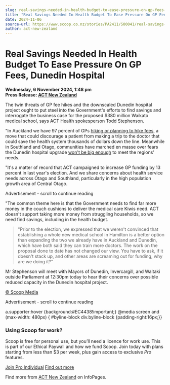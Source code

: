 ```yaml
---
slug: real-savings-needed-in-health-budget-to-ease-pressure-on-gp-fees-dunedin-hospital
title: "Real Savings Needed In Health Budget To Ease Pressure On GP Fees, Dunedin Hospital"
date: 2024-11-06
source-url: https://www.scoop.co.nz/stories/PA2411/S00041/real-savings-needed-in-health-budget-to-ease-pressure-on-gp-fees-dunedin-hospital.htm
author: act-new-zealand
---
```

Real Savings Needed In Health Budget To Ease Pressure On GP Fees, Dunedin Hospital
==================================================================================

**Wednesday, 6 November 2024, 1:48 pm**  
**Press Release: [ACT New Zealand](https://info.scoop.co.nz/ACT_New_Zealand)**

The twin threats of GP fee hikes and the downscaled Dunedin hospital project ought to put steel into the Government's efforts to find savings and interrogate the business case for the proposed $380 million Waikato medical school, says ACT Health spokesperson Todd Stephenson.

"In Auckland we have 97 percent of GPs [hiking or planning to hike fees](https://www.act.org.nz/r?u=ZwuGZYmAjM6sf2i5_K_Sx7d4-c5cMvfF42rjAVyJqv9rMqjCDJ1XyRtWD8o6Yo1quw04D0wfqfzAYbVw9OyBYwwiF0ArMimScTyWpmZzeMD_Ni8TjQAE0QNb9GnHc6pgFohA6mgvMsZek1ghVtX0aTb8BYzpRprG4utoc15e0wxnmv4_Q7_JzN3P9qkbe5zBngfV85EfnIgmMmu_m2sI0g&e=752ed10e9ed7db3a7867d6b86ebadc6c&utm_source=actnz&utm_medium=email&utm_campaign=real_savings_needed_in_health&n=2), a move that could discourage a patient from making a trip to the doctor that could save the health system thousands of dollars down the line. Meanwhile in Southland and Otago, communities have marched en masse over fears the Dunedin hospital upgrade [won't be big enough](https://www.act.org.nz/r?u=3HHq5ZAb6vvqHkVZoLYThZ0OJa2CyNLZIBWZBCd1M5gY-5AX6Y9angi7heV74Ydpd8OblgMihDOwKqRAfEeRAOZf28BbzH9q9BShWLkmrM16US6-giudNg23r_FPl42N&e=752ed10e9ed7db3a7867d6b86ebadc6c&utm_source=actnz&utm_medium=email&utm_campaign=real_savings_needed_in_health&n=3) to meet the regions' needs.

"It's a matter of record that ACT campaigned to increase GP funding by 13 percent in last year's election. And we share concerns about health service needs across Otago and Southland, particularly in the high population growth area of Central Otago.

Advertisement - scroll to continue reading





"The common theme here is that the Government needs to find far more money in the couch cushions to deliver the medical care Kiwis need. ACT doesn't support taking more money from struggling households, so we need find savings, including in the health budget.

> "Prior to the election, we expressed that we weren't convinced that establishing a whole new medical school in Hamilton is a better option than expanding the two we already have in Auckland and Dunedin, which have both said they can train more doctors. The work on the proposal done to date has not changed our view. You have to ask, if it doesn't stack up, and other areas are screaming out for funding, why are we doing it?"

Mr Stephenson will meet with Mayors of Dunedin, Invercargill, and Waitaki outside Parliament at 12:30pm today to hear their concerns over possible reduced capacity in the Dunedin hospital project.

[© Scoop Media](http://www.scoop.co.nz/about/terms.html)  

Advertisement - scroll to continue reading



a.supporter:hover {background:#EC4438!important;} @media screen and (max-width: 480px) { #byline-block div.byline-block {padding-right:16px;}}

### Using Scoop for work?

Scoop is free for personal use, but you’ll need a licence for work use. This is part of our Ethical Paywall and how we fund Scoop. Join today with plans starting from less than $3 per week, plus gain access to exclusive _Pro_ features.  
  
[Join Pro Individual](https://pro.scoop.co.nz/Individual/?from=ProIn24) [Find out more](https://pro.scoop.co.nz/using-scoop-for-work/?from=ProIn24)

Find more from [ACT New Zealand](https://info.scoop.co.nz/ACT_New_Zealand) on InfoPages.